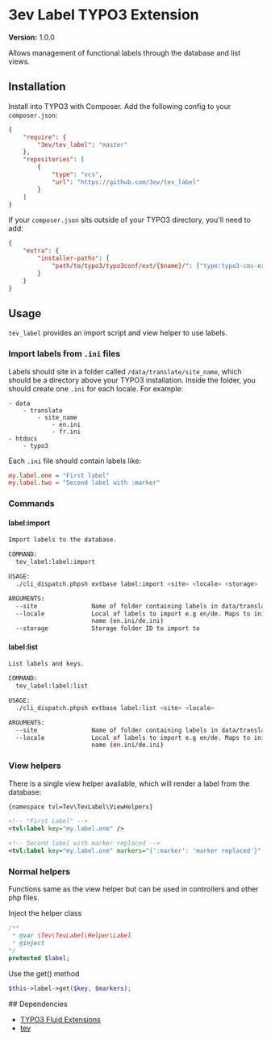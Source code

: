 # 3ev Label TYPO3 Extension

**Version:** 1.0.0

Allows management of functional labels through the database and list views.

## Installation

Install into TYPO3 with Composer. Add the following config to your `composer.json`:

```json
{
    "require": {
        "3ev/tev_label": "master"
    },
    "repositories": [
        {
            "type": "vcs",
            "url": "https://github.com/3ev/tev_label"
        }
    ]
}
```

If your `composer.json` sits outside of your TYPO3 directory, you'll need to add:

```json
{
    "extra": {
        "installer-paths": {
            "path/to/typo3/typo3conf/ext/{$name}/": ["type:typo3-cms-extension"]
        }
    }
}
```

## Usage

`tev_label` provides an import script and view helper to use labels.

### Import labels from `.ini` files

Labels should site in a folder called `/data/translate/site_name`, which should
be a directory above your TYPO3 installation. Inside the folder, you should create
one `.ini` for each locale. For example:

```
- data
    - translate
        - site_name
            - en.ini
            - fr.ini
- htdocs
    - typo3
```

Each `.ini` file should contain labels like:

```ini
my.label.one = "First label"
my.label.two = "Second label with :marker"
```

### Commands

#### label:import

```sh
Import labels to the database.

COMMAND:
  tev_label:label:import

USAGE:
  ./cli_dispatch.phpsh extbase label:import <site> <locale> <storage>

ARGUMENTS:
  --site               Name of folder containing labels in data/translate
  --locale             Local of labels to import e.g en/de. Maps to ini file
                       name (en.ini/de.ini)
  --storage            Storage folder ID to import to
```

#### label:list

```sh
List labels and keys.

COMMAND:
  tev_label:label:list

USAGE:
  ./cli_dispatch.phpsh extbase label:list <site> <locale>

ARGUMENTS:
  --site               Name of folder containing labels in data/translate
  --locale             Local of labels to import e.g en/de. Maps to ini file
                       name (en.ini/de.ini)
```

### View helpers

There is a single view helper available, which will render a label from the database:

```xml
{namespace tvl=Tev\TevLabel\ViewHelpers}

<!-- "First Label" -->
<tvl:label key="my.label.one" />

<!-- Second label with marker replaced -->
<tvl:label key="my.label.one" markers="{':marker': 'marker replaced'}" />
```

### Normal helpers

Functions same as the view helper but can be used in controllers and other php files.

Inject the helper class

```php
/**
 * @var \Tev\TevLabel\Helper\Label
 * @inject
*/
protected $label;
```
Use the get() method
```php
$this->label->get($key, $markers);
```

## Dependencies

- [TYPO3 Fluid Extensions](https://github.com/FluidTYPO3)
- [tev](https://github.com/3ev/tev_label)
